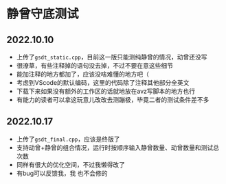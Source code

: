 # 静曾守底测试

## 2022.10.10

- 上传了`gsdt_static.cpp`，目前这一版只能测纯静曾的情况，动曾还没写
- 很潦草，有些注释掉的语句没去掉，不过不要在意这些细节
- 能加注释的地方都加了，应该没啥难懂的地方吧（
- 考虑到VScode的默认编码，这里的代码除了注释其他部分全英文
- 下载下来如果没有额外的工作区的话就地放在avz写脚本的地方也行
- 有能力的读者可以拿这玩意儿改改去测蹦极，毕竟二者的测试条件差不多

## 2022.10.17

- 上传了`gsdt_final.cpp`，应该是终版了
- 支持动曾+静曾的组合情况，运行时按顺序输入静曾数量、动曾数量和测试总次数
- 同样有很大的优化空间，不过我懒得改了
- 有bug可以反馈我，我                     也不会修的

